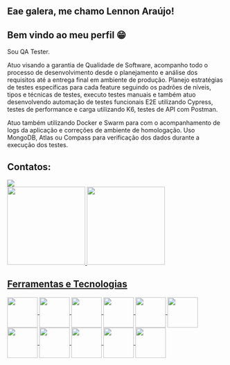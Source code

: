 ## Eae galera, me chamo Lennon Araújo! 
## Bem vindo ao meu perfil :grin:

Sou QA Tester.

Atuo visando a garantia de Qualidade de Software, acompanho todo o processo de desenvolvimento desde o planejamento e análise dos requisitos até a entrega final em ambiente de produção. Planejo estratégias de testes específicas para cada feature seguindo os padrões de níveis, tipos e técnicas de testes, executo testes manuais e também atuo desenvolvendo automação de testes funcionais E2E utilizando Cypress, testes de performance e carga utilizando K6, testes de API com Postman.

Atuo também utilizando Docker e Swarm para com o acompanhamento de logs da aplicação e correções de ambiente de homologação. Uso MongoDB, Atlas ou Compass para verificação dos dados durante a execução dos testes.

## Contatos:

<div>
<a href="https://www.linkedin.com/in/lennon-araujo/" target="_blank"><img src="https://img.shields.io/badge/-LinkedIn-%230077B5?style=for-the-badge&logo=linkedin&logoColor=white" target="_blank"></a>   
</div>

<div style="inline-block">
<a href="https://github.com/Lennon-Araujo">
<img height="180em" src="https://github-readme-stats.vercel.app/api/top-langs/?username=Lennon-Araujo&layout=compact&langs_count=7&theme=dracula"/>
<img height="180em" src="https://github-readme-stats.vercel.app/api?username=Lennon-Araujo&show_icons=true&theme=dracula&include_all_commits=true&count_private=true"/>
</div>


## Ferramentas e Tecnologias
<div style="inline-block">
<img align="center" height="70em" src="https://cdn.jsdelivr.net/gh/devicons/devicon/icons/git/git-original-wordmark.svg" />

<img align="center" height="70em" src="https://cdn.jsdelivr.net/gh/devicons/devicon/icons/jira/jira-original.svg" />
          
<img align="center" height="70em" src="https://cdn.jsdelivr.net/gh/devicons/devicon/icons/html5/html5-original.svg" />
          
<img align="center" height="70em" src="https://cdn.jsdelivr.net/gh/devicons/devicon/icons/css3/css3-original.svg" />
            
<img align="center" height="70em" src="https://cdn.jsdelivr.net/gh/devicons/devicon/icons/bootstrap/bootstrap-original.svg" />

<img align="center" height="70em" src="https://cdn.jsdelivr.net/gh/devicons/devicon/icons/javascript/javascript-plain.svg" />

<img align="center" height="70em" src="https://cdn.jsdelivr.net/gh/devicons/devicon/icons/nodejs/nodejs-original-wordmark.svg" />

<img align="center" height="70em" src="https://cdn.jsdelivr.net/gh/devicons/devicon/icons/docker/docker-original.svg" />

<img align="center" height="70em" src="https://images.g2crowd.com/uploads/product/image/social_landscape/social_landscape_10f53e90961b98df0191922f13efd135/cypress.png" />

<img align="center" height="70em" src="https://www.loadview-testing.com/wp-content/uploads/K6-logo.png" />

<img align="center" height="70em" src="https://cdn.jsdelivr.net/gh/devicons/devicon/icons/mongodb/mongodb-original-wordmark.svg" />
</div>
